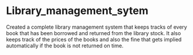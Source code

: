 # Library_management_sytem
Created a complete library management system that keeps tracks of every book that has been borrowed and returned from the library stock. It also keeps track of the prices of the books and also the fine that gets implied automatically if the book is not returned on time.
